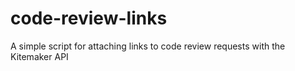 # code-review-links
A simple script for attaching links to code review requests with the Kitemaker API
